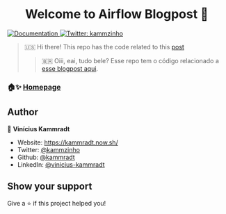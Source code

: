 <h1 align="center">Welcome to Airflow Blogpost 👋</h1>
<p>
  <a href="LINK_DO_BLOGPOST" target="_blank">
    <img alt="Documentation" src="https://img.shields.io/badge/documentation-yes-brightgreen.svg" />
  </a>
  <a href="https://twitter.com/kammzinho" target="_blank">
    <img alt="Twitter: kammzinho" src="https://img.shields.io/twitter/follow/kammzinho.svg?style=social" />
  </a>
</p>

> :us: Hi there! This repo has the code related to this [post](https://kammradt.super.site/blog-posts/criando-suas-primeiras-dags-no-airflow-em-um-passe-de-magic)  
> > 🇧🇷 Oiii, eai, tudo bele? Esse repo tem o código relacionado a [esse blogpost aqui](https://kammradt.super.site/blog-posts/criando-suas-primeiras-dags-no-airflow-em-um-passe-de-magic).


### 🏠✨ [Homepage](LINK_DO_BLOGPOST)

## Author

👤 **Vinícius Kammradt**

* Website: https://kammradt.now.sh/
* Twitter: [@kammzinho](https://twitter.com/kammzinho)
* Github: [@kammradt](https://github.com/kammradt)
* LinkedIn: [@vinicius-kammradt](https://linkedin.com/in/vinicius-kammradt)

## Show your support

Give a ⭐️ if this project helped you!
